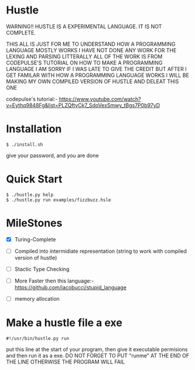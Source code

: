 # Hustle

WARNING!! HUSTLE IS A EXPERIMENTAL LANGUAGE. IT IS NOT COMPLETE.

THIS ALL IS JUST FOR ME TO UNDERSTAND HOW A PROGRAMMING LANGUAGE MOSTLY WORKS 
I HAVE NOT DONE ANY WORK FOR THE LEXING AND PARSING LITTERALLY ALL OF THE WORK IS FROM CODEPULSE'S TUTORIAL ON HOW TO MAKE A PROGRAMMING LANGUAGE
I AM SORRY IF I WAS LATE TO GIVE THE CREDIT BUT AFTER I GET FAMILAR WITH HOW A PROGRAMMING LANGUAGE WORKS I WILL BE MAKING MY OWN COMPILED VERSION OF HUSTLE AND DELEAT THIS ONE 

codepulse's tutorial:- https://www.youtube.com/watch?v=Eythq9848Fg&list=PLZQftyCk7_SdoVexSmwy_tBgs7P0b97yD

# Installation
```console
$ ./install.sh 
```
give your password, and you are done

# Quick Start

```console
$ ./hustle.py help
$ ./hustle.py run examples/fizzbuzz.hsle
```

# MileStones
- [x] Turing-Complete
- [ ] Compiled into intermidiate representation (string to work with compiled version of hustle)
- [ ] Stactic Type Checking
- [ ] More Faster then this language:- https://github.com/iacobucci/stupid_language
- [ ] memory allocation


# Make a hustle file a exe

```example
#!/usr/bin/hustle.py run 
```
put this line at the start of your program, then give it 
executable permisions and then run it as a exe.
DO NOT FORGET TO PUT "runme" AT THE END OF THE LINE OTHERWISE THE PROGRAM WILL FAIL



